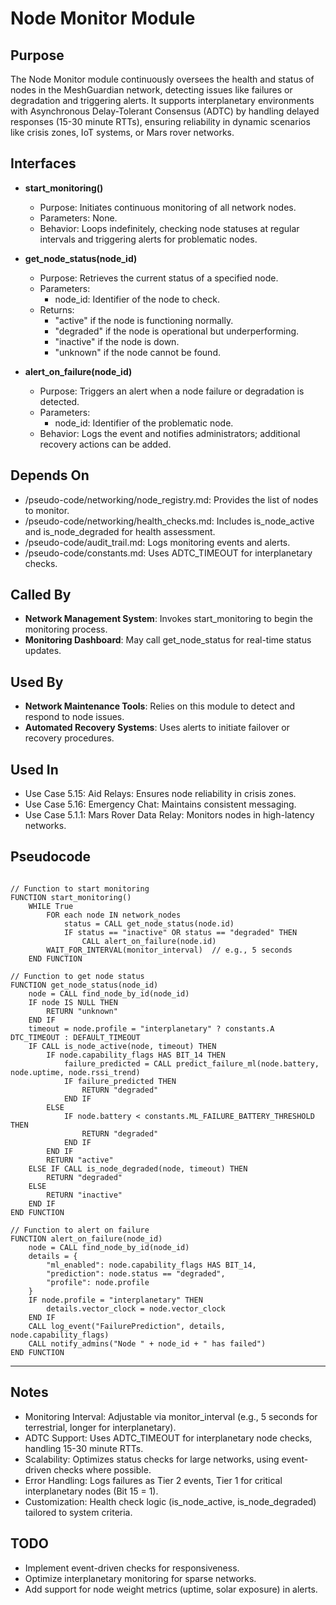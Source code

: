 # Node Monitor Module

## Purpose
The Node Monitor module continuously oversees the health and status of nodes in the MeshGuardian network, detecting issues like failures or degradation and triggering alerts. It supports interplanetary environments with Asynchronous Delay-Tolerant Consensus (ADTC) by handling delayed responses (15-30 minute RTTs), ensuring reliability in dynamic scenarios like crisis zones, IoT systems, or Mars rover networks.

## Interfaces
- **start_monitoring()**  
  - Purpose: Initiates continuous monitoring of all network nodes.  
  - Parameters: None.  
  - Behavior: Loops indefinitely, checking node statuses at regular intervals and triggering alerts for problematic nodes.  

- **get_node_status(node_id)**  
  - Purpose: Retrieves the current status of a specified node.  
  - Parameters:  
    - node_id: Identifier of the node to check.  
  - Returns:  
    - "active" if the node is functioning normally.  
    - "degraded" if the node is operational but underperforming.  
    - "inactive" if the node is down.  
    - "unknown" if the node cannot be found.  

- **alert_on_failure(node_id)**  
  - Purpose: Triggers an alert when a node failure or degradation is detected.  
  - Parameters:  
    - node_id: Identifier of the problematic node.  
  - Behavior: Logs the event and notifies administrators; additional recovery actions can be added.  

## Depends On
- /pseudo-code/networking/node_registry.md: Provides the list of nodes to monitor.
- /pseudo-code/networking/health_checks.md: Includes is_node_active and is_node_degraded for health assessment.
- /pseudo-code/audit_trail.md: Logs monitoring events and alerts.
- /pseudo-code/constants.md: Uses ADTC_TIMEOUT for interplanetary checks.

## Called By
- **Network Management System**: Invokes start_monitoring to begin the monitoring process.  
- **Monitoring Dashboard**: May call get_node_status for real-time status updates.  

## Used By
- **Network Maintenance Tools**: Relies on this module to detect and respond to node issues.  
- **Automated Recovery Systems**: Uses alerts to initiate failover or recovery procedures.  

## Used In
- Use Case 5.15: Aid Relays: Ensures node reliability in crisis zones.
- Use Case 5.16: Emergency Chat: Maintains consistent messaging.
- Use Case 5.1.1: Mars Rover Data Relay: Monitors nodes in high-latency networks. 

## Pseudocode
```pseudo-code

// Function to start monitoring
FUNCTION start_monitoring()
    WHILE True
        FOR each node IN network_nodes
            status = CALL get_node_status(node.id)
            IF status == "inactive" OR status == "degraded" THEN
                CALL alert_on_failure(node.id)
        WAIT_FOR_INTERVAL(monitor_interval)  // e.g., 5 seconds
    END FUNCTION

// Function to get node status
FUNCTION get_node_status(node_id)
    node = CALL find_node_by_id(node_id)
    IF node IS NULL THEN
        RETURN "unknown"
    END IF
    timeout = node.profile = "interplanetary" ? constants.A DTC_TIMEOUT : DEFAULT_TIMEOUT
    IF CALL is_node_active(node, timeout) THEN
        IF node.capability_flags HAS BIT_14 THEN
            failure_predicted = CALL predict_failure_ml(node.battery, node.uptime, node.rssi_trend)
            IF failure_predicted THEN
                RETURN "degraded"
            END IF
        ELSE
            IF node.battery < constants.ML_FAILURE_BATTERY_THRESHOLD THEN
                RETURN "degraded"
            END IF
        END IF
        RETURN "active"
    ELSE IF CALL is_node_degraded(node, timeout) THEN
        RETURN "degraded"
    ELSE
        RETURN "inactive"
    END IF
END FUNCTION

// Function to alert on failure
FUNCTION alert_on_failure(node_id)
    node = CALL find_node_by_id(node_id)
    details = {
        "ml_enabled": node.capability_flags HAS BIT_14,
        "prediction": node.status == "degraded",
        "profile": node.profile
    }
    IF node.profile = "interplanetary" THEN
        details.vector_clock = node.vector_clock
    END IF
    CALL log_event("FailurePrediction", details, node.capability_flags)
    CALL notify_admins("Node " + node_id + " has failed")
END FUNCTION
```

---

## Notes
- Monitoring Interval: Adjustable via monitor_interval (e.g., 5 seconds for terrestrial, longer for interplanetary).
- ADTC Support: Uses ADTC_TIMEOUT for interplanetary node checks, handling 15-30 minute RTTs.
- Scalability: Optimizes status checks for large networks, using event-driven checks where possible.
- Error Handling: Logs failures as Tier 2 events, Tier 1 for critical interplanetary nodes (Bit 15 = 1).
- Customization: Health check logic (is_node_active, is_node_degraded) tailored to system criteria.

## TODO
- Implement event-driven checks for responsiveness.
- Optimize interplanetary monitoring for sparse networks.
- Add support for node weight metrics (uptime, solar exposure) in alerts.